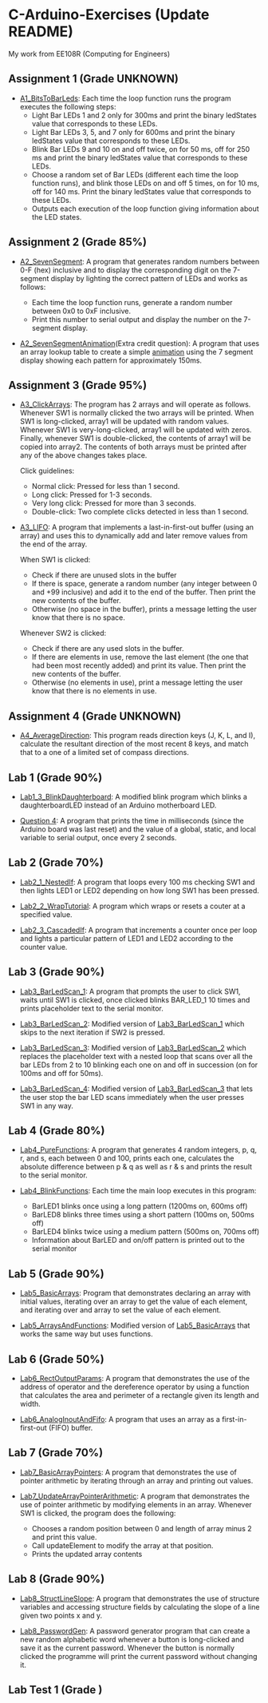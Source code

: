 # C-Arduino-Exercises (Update README)
My work from EE108R (Computing for Engineers)

## Assignment 1 (Grade UNKNOWN)
- [A1_BitsToBarLeds](https://github.com/ArturMK98/C-Arduino-Exercises/blob/master/Assignment%201/A1_BitsToBarLeds/A1_BitsToBarLeds.ino): Each time the loop function runs the program executes the following steps:
    - Light Bar LEDs 1 and 2 only for 300ms and print the binary ledStates value that corresponds to these LEDs.
    - Light Bar LEDs 3, 5, and 7 only for 600ms and print the binary ledStates value that corresponds to these LEDs.
    - Blink Bar LEDs 9 and 10 on and off twice, on for 50 ms, off for 250 ms and print the binary ledStates value that corresponds to these LEDs.
    - Choose a random set of Bar LEDs (different each time the loop function runs), and blink those LEDs on and off 5 times, on for 10 ms, off for 140 ms. Print the binary ledStates value that corresponds to these LEDs.
    - Outputs each execution of the loop function giving information about the LED states.

## Assignment 2 (Grade 85%)
- [A2_SevenSegment](https://github.com/ArturMK98/C-Arduino-Exercises/blob/master/Assignment%202/A2_SevenSegment/A2_SevenSegment.ino): A program that generates random numbers between 0-F (hex) inclusive and to display the corresponding digit on the 7-segment display by lighting the correct pattern of LEDs and works as follows:
    - Each time the loop function runs, generate a random number between 0x0 to 0xF inclusive.
    - Print this number to serial output and display the number on the 7-segment display.

- [A2_SevenSegmentAnimation](https://github.com/ArturMK98/C-Arduino-Exercises/blob/master/Assignment%202/A2_SevenSegmentAnimation/A2_SevenSegmentAnimation.ino)(Extra credit question): A program that uses an array lookup table to create a simple [animation](https://github.com/ArturMK98/C-Arduino-Exercises/blob/master/Assignment%202/MOV_1004.mp4) using the 7 segment display showing each pattern for approximately 150ms.

## Assignment 3 (Grade 95%)
- [A3_ClickArrays](https://github.com/ArturMK98/C-Arduino-Exercises/blob/master/Assignment%203/A3_ClickArrays/A3_ClickArrays.ino): The program has 2 arrays and will operate as follows. Whenever SW1 is normally clicked the two arrays will be printed. When SW1 is long-clicked, array1 will be updated with random values. Whenever SW1 is very-long-clicked, array1 will be updated with zeros. Finally, whenever SW1 is double-clicked, the contents of array1 will be copied into array2. The contents of both arrays must be printed after any of the above changes takes place.

    Click guidelines:
    - Normal click: Pressed for less than 1 second.
    - Long click: Pressed for 1-3 seconds.
    - Very long click: Pressed for more than 3 seconds.
    - Double-click: Two complete clicks detected in less than 1 second.
 
- [A3_LIFO](https://github.com/ArturMK98/C-Arduino-Exercises/blob/master/Assignment%203/A3_LIFO/A3_LIFO.ino): A program that implements a last-in-first-out buffer (using an array) and uses this  to dynamically add and later remove values from the end of the array.

    When SW1 is clicked:
    - Check if there are unused slots in the buffer
    - If there is space, generate a random number (any integer between 0 and +99 inclusive) and add it to the end of the buffer. Then print the new contents of the buffer. 
    - Otherwise (no space in the buffer), prints a message letting the user know that there is no space.
    
    Whenever SW2 is clicked:    
    -  Check if there are any used slots in the buffer.
    -  If there are elements in use, remove the last element (the one that had been most recently added) and print its value. Then print the new contents of the buffer.
    - Otherwise (no elements in use), print a message letting the user know that there is no elements in use.
     
## Assignment 4 (Grade UNKNOWN)
- [A4_AverageDirection](https://github.com/ArturMK98/C-Arduino-Exercises/blob/master/Assignment%204/A4_AverageDirection/A4_AverageDirection.ino): This program reads direction keys (J, K, L, and I), calculate the resultant direction of the most recent 8 keys, and match that to a one of a limited set of compass directions.

## Lab 1 (Grade 90%)
- [Lab1_3_BlinkDaughterboard](https://github.com/ArturMK98/C-Arduino-Exercises/blob/master/Lab%201/Lab1_3_BlinkDaughterboard/Lab1_3_BlinkDaughterboard.ino): A modified blink program which blinks a daughterboardLED instead of an Arduino motherboard LED.

- [Question 4](https://github.com/ArturMK98/C-Arduino-Exercises/blob/master/Lab%201/Question4/Question4.ino): A program that prints the time in milliseconds (since the Arduino board was last reset) and the value of a global, static, and local variable to serial output, once every 2 seconds.

## Lab 2 (Grade 70%)
- [Lab2_1_NestedIf](https://github.com/ArturMK98/C-Arduino-Exercises/blob/master/Lab%202/Lab2_1_NestedIf/Lab2_1_NestedIf.ino): A program that loops every 100 ms checking SW1 and then lights LED1 or LED2 depending on how long SW1 has been pressed.

- [Lab2_2_WrapTutorial](https://github.com/ArturMK98/C-Arduino-Exercises/blob/master/Lab%202/Lab2_2_WrapTutorial/Lab2_2_WrapTutorial.ino): A program which wraps or resets a couter at a specified value.

- [Lab2_3_CascadedIf](https://github.com/ArturMK98/C-Arduino-Exercises/blob/master/Lab%202/Lab2_3_CascadedIf/Lab2_3_CascadedIf.ino): A program that increments a counter once per loop and lights a particular pattern of LED1 and LED2 according to the counter value.

## Lab 3 (Grade 90%)
- [Lab3_BarLedScan_1](https://github.com/ArturMK98/C-Arduino-Exercises/blob/master/Lab%203/Lab3_BarLedScan_1/Lab3_BarLedScan_1.ino): A program that prompts the user to click SW1, waits until SW1 is clicked, once clicked blinks BAR_LED_1 10 times and prints placeholder text to the serial monitor.

- [Lab3_BarLedScan_2](https://github.com/ArturMK98/C-Arduino-Exercises/blob/master/Lab%203/Lab3_BarLedScan_2/Lab3_BarLedScan_2.ino): Modified version of [Lab3_BarLedScan_1](https://github.com/ArturMK98/C-Arduino-Exercises/blob/master/Lab%203/Lab3_BarLedScan_1/Lab3_BarLedScan_1.ino) which skips to the next iteration if SW2 is pressed.

- [Lab3_BarLedScan_3](https://github.com/ArturMK98/C-Arduino-Exercises/blob/master/Lab%203/Lab3_BarLedScan_3/Lab3_BarLedScan_3.ino): Modified version of [Lab3_BarLedScan_2](https://github.com/ArturMK98/C-Arduino-Exercises/blob/master/Lab%203/Lab3_BarLedScan_2/Lab3_BarLedScan_2.ino) which replaces the placeholder text with a nested loop that scans over all the bar LEDs from 2 to 10 blinking each one on and off in succession (on for 100ms and off for 50ms).

- [Lab3_BarLedScan_4](https://github.com/ArturMK98/C-Arduino-Exercises/blob/master/Lab%203/Lab3_BarLedScan_4/Lab3_BarLedScan_4.ino): Modified version of [Lab3_BarLedScan_3](https://github.com/ArturMK98/C-Arduino-Exercises/blob/master/Lab%203/Lab3_BarLedScan_3/Lab3_BarLedScan_3.ino) that lets the user stop the bar LED scans immediately when the user presses SW1 in any way.

## Lab 4 (Grade 80%)
- [Lab4_PureFunctions](https://github.com/ArturMK98/C-Arduino-Exercises/blob/master/Lab%204/Lab4_PureFunctions/Lab4_PureFunctions.ino): A program that generates 4 random integers, p, q, r, and s, each between 0 and 100, prints each one, calculates the absolute difference between p & q as well as r & s and prints the result to the serial monitor.

- [Lab4_BlinkFunctions](https://github.com/ArturMK98/C-Arduino-Exercises/blob/master/Lab%204/Lab4_BlinkFunction/Lab4_BlinkFunction.ino): Each time the main loop executes in this program:
    - BarLED1 blinks once using a long pattern (1200ms on, 600ms off)
    - BarLED8 blinks three times using a short pattern (100ms on, 500ms off)
    - BarLED4 blinks twice using a medium pattern (500ms on, 700ms off) 
    - Information about BarLED and on/off pattern is printed out to the serial monitor

## Lab 5 (Grade 90%)
- [Lab5_BasicArrays](https://github.com/ArturMK98/C-Arduino-Exercises/blob/master/Lab%205/Lab5_BasicArray/Lab5_BasicArray.ino): Program that demonstrates declaring an array with initial values, iterating over an array to get the value of each element, and iterating over and array to set the value of each element.

- [Lab5_ArraysAndFunctions](https://github.com/ArturMK98/C-Arduino-Exercises/blob/master/Lab%205/Lab5_ArraysAndFunctions/Lab5_ArraysAndFunctions.ino): Modified version of [Lab5_BasicArrays](https://github.com/ArturMK98/C-Arduino-Exercises/blob/master/Lab%205/Lab5_BasicArray/Lab5_BasicArray.ino) that works the same way but uses functions.

## Lab 6 (Grade 50%)
- [Lab6_RectOutputParams](https://github.com/ArturMK98/C-Arduino-Exercises/blob/master/Lab%206/Lab6_RectOutputParams/Lab6_RectOutputParams.ino): A program that demonstrates the use of the address of operator and the dereference operator by using a function that calculates the area and perimeter of a rectangle given its length and width.

- [Lab6_AnalogInoutAndFifo](https://github.com/ArturMK98/C-Arduino-Exercises/blob/master/Lab%206/Lab6_AnalogInoutAndFifo/Lab6_AnalogInoutAndFifo.ino): A program that uses an array as a first-in-first-out (FIFO) buffer.

## Lab 7 (Grade 70%)
- [Lab7_BasicArrayPointers](https://github.com/ArturMK98/C-Arduino-Exercises/blob/master/Lab%207/Lab7_BasicArrayPointers/Lab7_BasicArrayPointers.ino): A program that demonstrates the use of pointer arithmetic by iterating through an array and printing out values.

- [Lab7_UpdateArrayPointerArithmetic](https://github.com/ArturMK98/C-Arduino-Exercises/blob/master/Lab%207/Lab7_UpdateArrayPointerArithmetic/Lab7_UpdateArrayPointerArithmetic.ino): A program that demonstrates the use of pointer arithmetic by modifying elements in an array. Whenever SW1 is clicked, the program does the following: 
   - Chooses a random position between 0 and length of array minus 2 and print this value.
   - Call updateElement to modify the array at that position.
   - Prints the updated array contents

## Lab 8 (Grade 90%)
- [Lab8_StructLineSlope](https://github.com/ArturMK98/C-Arduino-Exercises/blob/master/Lab%208/Lab8_StructLineSlope/Lab8_StructLineSlope.ino): A program that demonstrates the use of structure variables and accessing structure fields by calculating the slope of a line given two points x and y.

- [Lab8_PasswordGen](https://github.com/ArturMK98/C-Arduino-Exercises/blob/master/Lab%208/Lab8_PasswordGen/Lab8_PasswordGen.ino): A password generator program that can create a new random alphabetic word whenever a button is long-clicked and save it as the current password. Whenever the button is normally clicked the programme will print the current password without changing it.

## Lab Test 1 (Grade )
